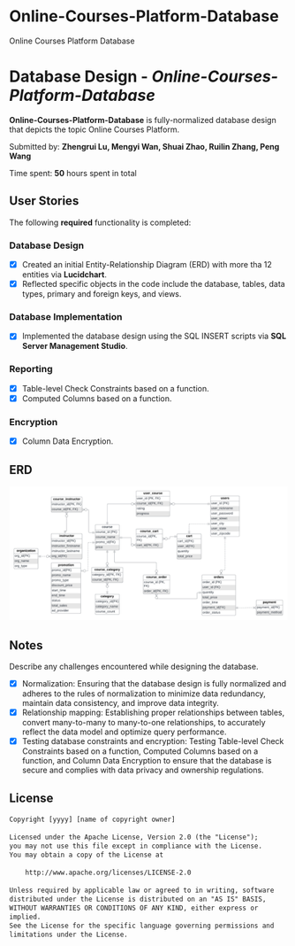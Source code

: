 # Online-Courses-Platform-Database
Online Courses Platform Database

# Database Design - *Online-Courses-Platform-Database*

**Online-Courses-Platform-Database** is fully-normalized database design that depicts the topic Online Courses Platform.

Submitted by: **Zhengrui Lu, Mengyi Wan, Shuai Zhao, Ruilin Zhang, Peng Wang**

Time spent: **50** hours spent in total

## User Stories
The following **required** functionality is completed:

### Database Design
* [X] Created an initial Entity-Relationship Diagram (ERD) with more tha 12 entities via **Lucidchart**.
* [X] Reflected specific objects in the code include the database, tables, data types, primary and foreign keys, and views.

### Database Implementation
* [X] Implemented the database design using the SQL INSERT scripts via **SQL Server Management Studio**.

### Reporting
* [X] Table-level Check Constraints based on a function.
* [X] Computed Columns based on a function.

### Encryption
* [X] Column Data Encryption.

## ERD
<img src='Database-Design-ERD.png' title='Database-Design-ERD' width='' alt='Database-Design-ERD' />

## Notes
Describe any challenges encountered while designing the database.

* [X] Normalization: Ensuring that the database design is fully normalized and adheres to the rules of normalization to minimize data redundancy, maintain data consistency, and improve data integrity.
* [X] Relationship mapping: Establishing proper relationships between tables, convert many-to-many to many-to-one relationships, to accurately reflect the data model and optimize query performance.
* [X] Testing database constraints and encryption: Testing Table-level Check Constraints based on a function, Computed Columns based on a function, and Column Data Encryption to ensure that the database is secure and complies with data privacy and ownership regulations.

## License

    Copyright [yyyy] [name of copyright owner]

    Licensed under the Apache License, Version 2.0 (the "License");
    you may not use this file except in compliance with the License.
    You may obtain a copy of the License at

        http://www.apache.org/licenses/LICENSE-2.0

    Unless required by applicable law or agreed to in writing, software
    distributed under the License is distributed on an "AS IS" BASIS,
    WITHOUT WARRANTIES OR CONDITIONS OF ANY KIND, either express or implied.
    See the License for the specific language governing permissions and
    limitations under the License.
